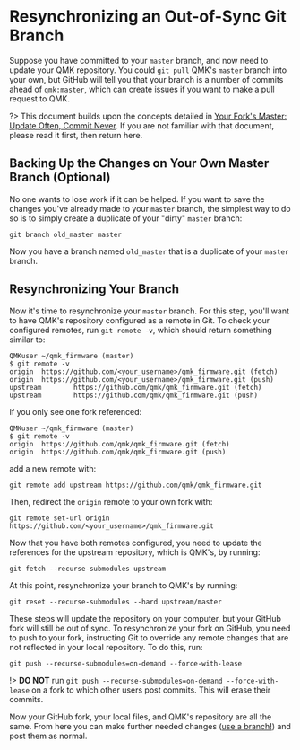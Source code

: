 # Resynchronizing an Out-of-Sync Git Branch

Suppose you have committed to your `master` branch, and now need to update your QMK repository. You could `git pull` QMK's `master` branch into your own, but GitHub will tell you that your branch is a number of commits ahead of `qmk:master`, which can create issues if you want to make a pull request to QMK.

?> This document builds upon the concepts detailed in [Your Fork's Master: Update Often, Commit Never](newbs_git_using_your_master_branch). If you are not familiar with that document, please read it first, then return here.

## Backing Up the Changes on Your Own Master Branch (Optional)

No one wants to lose work if it can be helped. If you want to save the changes you've already made to your `master` branch, the simplest way to do so is to simply create a duplicate of your "dirty" `master` branch:

```
git branch old_master master
```

Now you have a branch named `old_master` that is a duplicate of your `master` branch.

## Resynchronizing Your Branch

Now it's time to resynchronize your `master` branch. For this step, you'll want to have QMK's repository configured as a remote in Git. To check your configured remotes, run `git remote -v`, which should return something similar to:

```
QMKuser ~/qmk_firmware (master)
$ git remote -v
origin  https://github.com/<your_username>/qmk_firmware.git (fetch)
origin  https://github.com/<your_username>/qmk_firmware.git (push)
upstream        https://github.com/qmk/qmk_firmware.git (fetch)
upstream        https://github.com/qmk/qmk_firmware.git (push)
```

If you only see one fork referenced:

```
QMKuser ~/qmk_firmware (master)
$ git remote -v
origin  https://github.com/qmk/qmk_firmware.git (fetch)
origin  https://github.com/qmk/qmk_firmware.git (push)
```

add a new remote with:

```
git remote add upstream https://github.com/qmk/qmk_firmware.git
```

Then, redirect the `origin` remote to your own fork with:

```
git remote set-url origin https://github.com/<your_username>/qmk_firmware.git
```

Now that you have both remotes configured, you need to update the references for the upstream repository, which is QMK's, by running:

```
git fetch --recurse-submodules upstream
```

At this point, resynchronize your branch to QMK's by running:

```
git reset --recurse-submodules --hard upstream/master
```

These steps will update the repository on your computer, but your GitHub fork will still be out of sync. To resynchronize your fork on GitHub, you need to push to your fork, instructing Git to override any remote changes that are not reflected in your local repository. To do this, run:

```
git push --recurse-submodules=on-demand --force-with-lease
```

!> **DO NOT** run `git push --recurse-submodules=on-demand --force-with-lease` on a fork to which other users post commits. This will erase their commits.

Now your GitHub fork, your local files, and QMK's repository are all the same. From here you can make further needed changes ([use a branch!](newbs_git_using_your_master_branch.md#making-changes)) and post them as normal.
